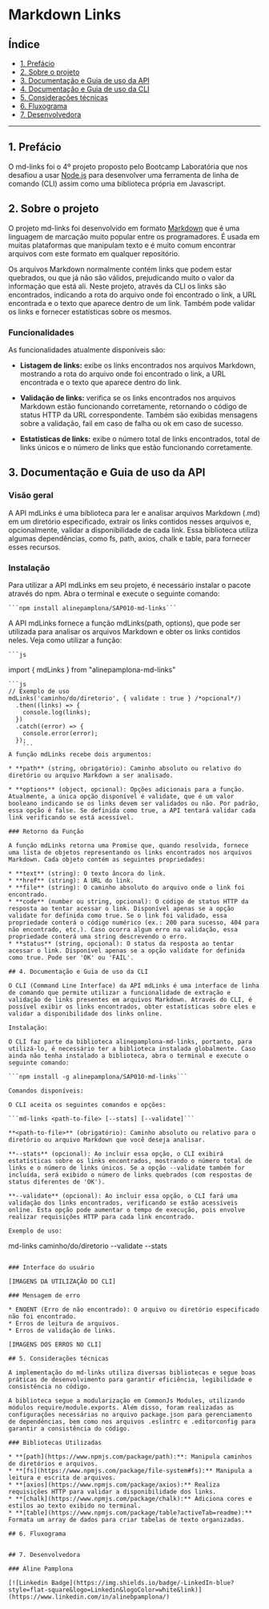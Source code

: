 # Markdown Links

## Índice

* [1. Prefácio](#1-prefácio)
* [2. Sobre o projeto](#2-sobre-o-projeto)
* [3. Documentação e Guia de uso da API](#3-documentacao-e-guia-de-uso-da-API)
* [4. Documentação e Guia de uso da CLI](#4-documentacao-e-guia-de-uso-da-CLI)
* [5. Considerações técnicas](#5-consideracoes-tecnicas)
* [6. Fluxograma](#6-fluxograma)
* [7. Desenvolvedora](#7-desenvolvedora)

***

## 1. Prefácio

O md-links foi o 4º projeto proposto pelo Bootcamp Laboratória que nos desafiou a usar [Node.js](https://nodejs.org/) para desenvolver
uma ferramenta de linha de comando (CLI) assim como uma biblioteca própria  em Javascript.


## 2. Sobre o projeto

O projeto md-links foi desenvolvido em formato [Markdown](https://pt.wikipedia.org/wiki/Markdown) que é uma linguagem de marcação
muito popular entre os programadores. É usada em muitas plataformas que manipulam texto e é muito comum encontrar arquivos com este formato em qualquer repositório.

Os arquivos Markdown normalmente contém links que podem estar quebrados, ou que já não são válidos, prejudicando muito o valor da informação que está ali.
Neste projeto, através da CLI os links são encontrados, indicando a rota do arquivo onde foi encontrado o link, a URL encontrada e o texto que aparece
dentro de um link. Também pode validar os links e fornecer estatísticas sobre os mesmos.

### Funcionalidades

As funcionalidades atualmente disponíveis são:

* **Listagem de links:** exibe os links encontrados nos arquivos Markdown, mostrando a rota do arquivo onde foi encontrado o link, a URL encontrada e o texto que aparece dentro do link.

* **Validação de links:** verifica se os links encontrados nos arquivos Markdown estão funcionando corretamente, retornando o código de status HTTP da URL correspondente. Também são exibidas mensagens sobre a validação, fail em caso de falha ou ok em caso de sucesso.

* **Estatísticas de links:** exibe o número total de links encontrados, total de links únicos e o número de links que estão funcionando corretamente.


## 3. Documentação e Guia de uso da API

### Visão geral

A API mdLinks é uma biblioteca para ler e analisar arquivos Markdown (.md) em um diretório especificado, extrair os links contidos nesses arquivos e, opcionalmente, validar a disponibilidade de cada link. Essa biblioteca utiliza algumas dependências, como fs, path, axios, chalk e table, para fornecer esses recursos.

### Instalação

Para utilizar a API mdLinks em seu projeto, é necessário instalar o pacote através do npm. Abra o terminal e execute o seguinte comando:

	```npm install alinepamplona/SAP010-md-links```

A API mdLinks fornece a função mdLinks(path, options), que pode ser utilizada para analisar os arquivos Markdown e obter os links contidos neles. Veja como utilizar a função:

	```js
import { mdLinks } from "alinepamplona-md-links"
```
```js
// Exemplo de uso
mdLinks('caminho/do/diretorio', { validate : true } /*opcional*/)
  .then((links) => {
    console.log(links);
  })
  .catch((error) => {
    console.error(error);
  });
	```
A função mdLinks recebe dois argumentos:

* **path** (string, obrigatório): Caminho absoluto ou relativo do diretório ou arquivo Markdown a ser analisado.

* **options** (object, opcional): Opções adicionais para a função. Atualmente, a única opção disponível é validate, que é um valor booleano indicando se os links devem ser validados ou não. Por padrão, essa opção é false. Se definida como true, a API tentará validar cada link verificando se está acessível.

### Retorno da Função

A função mdLinks retorna uma Promise que, quando resolvida, fornece uma lista de objetos representando os links encontrados nos arquivos Markdown. Cada objeto contém as seguintes propriedades:

* **text** (string): O texto âncora do link.
* **href** (string): A URL do link.
* **file** (string): O caminho absoluto do arquivo onde o link foi encontrado.
* **code** (number ou string, opcional): O código de status HTTP da resposta ao tentar acessar o link. Disponível apenas se a opção validate for definida como true. Se o link foi validado, essa propriedade conterá o código numérico (ex.: 200 para sucesso, 404 para não encontrado, etc.). Caso ocorra algum erro na validação, essa propriedade conterá uma string descrevendo o erro.
* **status** (string, opcional): O status da resposta ao tentar acessar o link. Disponível apenas se a opção validate for definida como true. Pode ser 'OK' ou 'FAIL'.

## 4. Documentação e Guia de uso da CLI

O CLI (Command Line Interface) da API mdLinks é uma interface de linha de comando que permite utilizar a funcionalidade de extração e validação de links presentes em arquivos Markdown. Através do CLI, é possível exibir os links encontrados, obter estatísticas sobre eles e validar a disponibilidade dos links online.

Instalação:

O CLI faz parte da biblioteca alinepamplona-md-links, portanto, para utilizá-lo, é necessário ter a biblioteca instalada globalmente. Caso ainda não tenha instalado a biblioteca, abra o terminal e execute o seguinte comando:

```npm install -g alinepamplona/SAP010-md-links```

Comandos disponíveis:

O CLI aceita os seguintes comandos e opções:

```md-links <path-to-file> [--stats] [--validate]```

**<path-to-file>** (obrigatório): Caminho absoluto ou relativo para o diretório ou arquivo Markdown que você deseja analisar.

**--stats** (opcional): Ao incluir essa opção, o CLI exibirá estatísticas sobre os links encontrados, mostrando o número total de links e o número de links únicos. Se a opção --validate também for incluída, será exibido o número de links quebrados (com respostas de status diferentes de 'OK').

**--validate** (opcional): Ao incluir essa opção, o CLI fará uma validação dos links encontrados, verificando se estão acessíveis online. Esta opção pode aumentar o tempo de execução, pois envolve realizar requisições HTTP para cada link encontrado.

Exemplo de uso:

```
md-links caminho/do/diretorio --validate --stats
```

### Interface do usuário

[IMAGENS DA UTILIZAÇÃO DO CLI]

### Mensagem de erro

* ENOENT (Erro de não encontrado): O arquivo ou diretório especificado não foi encontrado.
* Erros de leitura de arquivos.
* Erros de validação de links.

[IMAGENS DOS ERROS NO CLI]

## 5. Considerações técnicas

A implementação do md-links utiliza diversas bibliotecas e segue boas práticas de desenvolvimento para garantir eficiência, legibilidade e consistência no código.

A biblioteca segue a modularização em CommonJs Modules, utilizando módulos require/module.exports. Além disso, foram realizadas as configurações necessárias no arquivo package.json para gerenciamento de dependências, bem como nos arquivos .eslintrc e .editorconfig para garantir a consistência do código.

### Bibliotecas Utilizadas

* **[path](https://www.npmjs.com/package/path):**: Manipula caminhos de diretórios e arquivos.
* **[fs](https://www.npmjs.com/package/file-system#fs):** Manipula a leitura e escrita de arquivos.
* **[axios](https://www.npmjs.com/package/axios):** Realiza requisições HTTP para validar a disponibilidade dos links.
* **[chalk](https://www.npmjs.com/package/chalk):** Adiciona cores e estilos ao texto exibido no terminal.
* **[table](https://www.npmjs.com/package/table?activeTab=readme):** Formata um array de dados para criar tabelas de texto organizadas.

## 6. Fluxograma


## 7. Desenvolvedora

### Aline Pamplona

[![Linkedin Badge](https://img.shields.io/badge/-LinkedIn-blue?style=flat-square&logo=Linkedin&logoColor=white&link)](https://www.linkedin.com/in/alinebpamplona/)